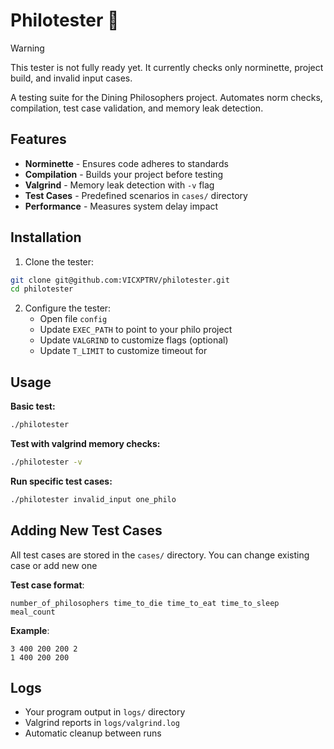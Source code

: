 # Philotester 🥢

> [!WARNING]  
> This tester is not fully ready yet. It currently checks only norminette, project build, and invalid input cases.

A testing suite for the Dining Philosophers project. Automates norm checks, compilation, test case validation, and memory leak detection.

<!-- ![Test Example](add png when done) -->

## Features

- **Norminette** - Ensures code adheres to standards
- **Compilation** - Builds your project before testing
- **Valgrind** - Memory leak detection with `-v` flag
- **Test Cases** - Predefined scenarios in `cases/` directory
- **Performance** - Measures system delay impact

## Installation

1. Clone the tester:
```bash
git clone git@github.com:VICXPTRV/philotester.git
cd philotester
```

2. Configure the tester:
   - Open file `config`
   - Update `EXEC_PATH` to point to your philo project
   - Update `VALGRIND` to customize flags (optional)
   - Update `T_LIMIT` to customize timeout for  

## Usage

**Basic test:**
```bash
./philotester
```

**Test with valgrind memory checks:**
```bash
./philotester -v
```

**Run specific test cases:**
```bash
./philotester invalid_input one_philo
```

## Adding New Test Cases

All test cases are stored in the `cases/` directory.
You can change existing case or add new one

**Test case format**:
```text
number_of_philosophers time_to_die time_to_eat time_to_sleep meal_count
```

**Example**:
```text
3 400 200 200 2
1 400 200 200
```

## Logs

- Your program output in `logs/` directory
- Valgrind reports in `logs/valgrind.log`
- Automatic cleanup between runs
